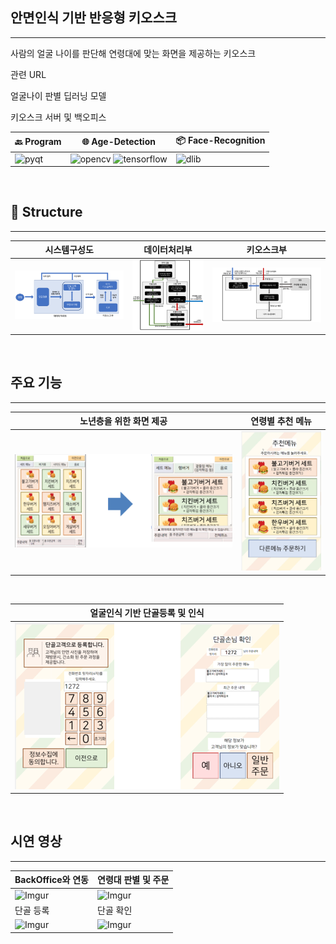 ## 안면인식 기반 반응형 키오스크
<hr>
사람의 얼굴 나이를 판단해 연령대에 맞는 화면을 제공하는 키오스크

관련 URL

<a src="https://github.com/Ta-Ye/Age-Detection-using-Xception">얼굴나이 판별 딥러닝 모델</a>

<a src="https://github.com/Ta-Ye/Kiosk-Server">키오스크 서버 및 백오피스</a>

| :back: Program | :globe_with_meridians: Age-Detection | :package: Face-Recognition |
|------|---|---|
|![pyqt](https://img.shields.io/badge/PyQt-v5.15.4-blue) | ![opencv](https://img.shields.io/badge/openCV-v4.5.2.52-blueviolet) ![tensorflow](https://img.shields.io/badge/tensorflow-v2.2-blueviolet)| ![dlib](https://img.shields.io/badge/dlib-v19.19.0-orange)|

<br>

## :eyes: Structure
<hr>

| 시스템구성도 | 데이터처리부 | 키오스크부 |
|---|---|---|
| ![structure1](readme/시스템구성도.png) | ![structure2](readme/데이터처리부.png) | ![structure3](readme/키오스크부.png) |

<br>

## 주요 기능
<hr>

| 노년층을 위한 화면 제공 | 연령별 추천 메뉴 |
|---|---|
| ![Imgur](readme/그림2.png) | <img src="readme/그림1.png" style="width:150px"> |

<br>

| 얼굴인식 기반 단골등록 및 인식 |
|---|
| ![Imgur](readme/그림3.png) |

<br>

## 시연 영상
<hr>

| BackOffice와 연동 | 연령대 판별 및 주문 |
|------|------|
| ![Imgur](https://i.imgur.com/CVasi3L.gif) | ![Imgur](https://i.imgur.com/74uJTz7.gif) |
| 단골 등록 | 단골 확인 |
| ![Imgur](https://i.imgur.com/yLMPdB5.gif) | ![Imgur](https://i.imgur.com/6E2jW8G.gif) |